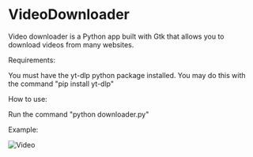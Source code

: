 # VideoDownloader

Video downloader is a Python app built with Gtk that allows you to download videos from many websites.


Requirements: 

You must have the yt-dlp python package installed. You may do this with the command "pip install yt-dlp"


How to use: 

Run the command "python downloader.py"


Example:

![Video](https://user-images.githubusercontent.com/114560165/199879464-1dd0f262-2919-460e-b16a-5f0950dcbf20.png)
